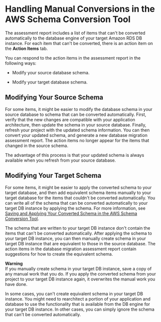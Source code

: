 # Handling Manual Conversions in the AWS Schema Conversion Tool<a name="CHAP_SchemaConversionTool.Manual"></a>

The assessment report includes a list of items that can't be converted automatically to the database engine of your target Amazon RDS DB instance\. For each item that can't be converted, there is an action item on the **Action Items** tab\. 

You can respond to the action items in the assessment report in the following ways: 

+ Modify your source database schema\.

+ Modify your target database schema\.

## Modifying Your Source Schema<a name="CHAP_SchemaConversionTool.Manual.Source"></a>

For some items, it might be easier to modify the database schema in your source database to schema that can be converted automatically\. First, verify that the new changes are compatible with your application architecture, then update the schema in your source database\. Finally, refresh your project with the updated schema information\. You can then convert your updated schema, and generate a new database migration assessment report\. The action items no longer appear for the items that changed in the source schema\. 

The advantage of this process is that your updated schema is always available when you refresh from your source database\. 

## Modifying Your Target Schema<a name="CHAP_SchemaConversionTool.Manual.Target"></a>

For some items, it might be easier to apply the converted schema to your target database, and then add equivalent schema items manually to your target database for the items that couldn't be converted automatically\. You can write all of the schema that can be converted automatically to your target DB instance by applying the schema\. For more information, see [Saving and Applying Your Converted Schema in the AWS Schema Conversion Tool](CHAP_SchemaConversionTool.SaveAndApply.md)\. 

The schema that are written to your target DB instance don't contain the items that can't be converted automatically\. After applying the schema to your target DB instance, you can then manually create schema in your target DB instance that are equivalent to those in the source database\. The action items in the database migration assessment report contain suggestions for how to create the equivalent schema\. 

**Warning**  
If you manually create schema in your target DB instance, save a copy of any manual work that you do\. If you apply the converted schema from your project to your target DB instance again, it overwrites the manual work you have done\. 

In some cases, you can't create equivalent schema in your target DB instance\. You might need to rearchitect a portion of your application and database to use the functionality that is available from the DB engine for your target DB instance\. In other cases, you can simply ignore the schema that can't be converted automatically\. 